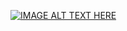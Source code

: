 [![IMAGE ALT TEXT HERE](https://img.youtube.com/vi/VmJqrXV8uJQ/0.jpg)](https://www.youtube.com/watch?v=VmJqrXV8uJQ)
